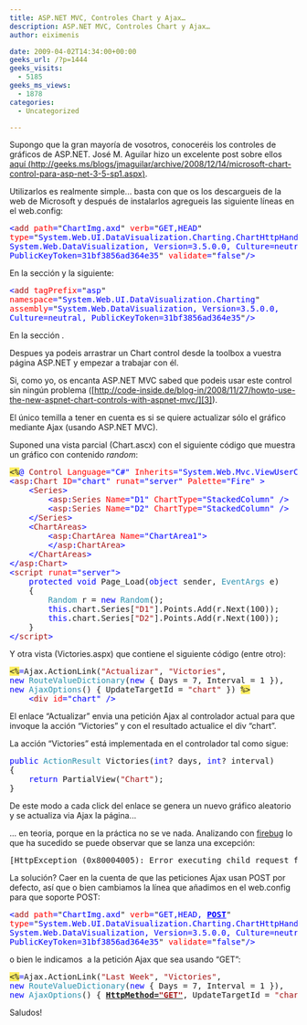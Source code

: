 ```yaml
---
title: ASP.NET MVC, Controles Chart y Ajax…
description: ASP.NET MVC, Controles Chart y Ajax…
author: eiximenis

date: 2009-04-02T14:34:00+00:00
geeks_url: /?p=1444
geeks_visits:
  - 5185
geeks_ms_views:
  - 1878
categories:
  - Uncategorized

---
```

Supongo que la gran mayoría de vosotros, conoceréis los controles de gráficos de ASP.NET. José M. Aguilar hizo un excelente post sobre ellos [aquí (http://geeks.ms/blogs/jmaguilar/archive/2008/12/14/microsoft-chart-control-para-asp-net-3-5-sp1.aspx)][1].

Utilizarlos es realmente simple... basta con que os los descargueis de la web de Microsoft y después de instalarlos agregueis las siguiente líneas en el web.config:

<pre class="code"><span style="color: blue">&lt;</span><span style="color: #a31515">add </span><span style="color: red">path</span><span style="color: blue">=</span>"<span style="color: blue">ChartImg.axd</span>" <span style="color: red">verb</span><span style="color: blue">=</span>"<span style="color: blue">GET,HEAD</span>" <br /><span style="color: red">type</span><span style="color: blue">=</span>"<span style="color: blue">System.Web.UI.DataVisualization.Charting.ChartHttpHandler, <br />System.Web.DataVisualization, Version=3.5.0.0, Culture=neutral, <br />PublicKeyToken=31bf3856ad364e35</span>" <span style="color: red">validate</span><span style="color: blue">=</span>"<span style="color: blue">false</span>"<span style="color: blue">/&gt;</span></pre>

[][2]

En la sección <httpHandlers> y la siguiente:

<pre class="code"><span style="color: blue">&lt;</span><span style="color: #a31515">add </span><span style="color: red">tagPrefix</span><span style="color: blue">=</span>"<span style="color: blue">asp</span>" <br /><span style="color: red">namespace</span><span style="color: blue">=</span>"<span style="color: blue">System.Web.UI.DataVisualization.Charting</span>" <br /><span style="color: red">assembly</span><span style="color: blue">=</span>"<span style="color: blue">System.Web.DataVisualization, Version=3.5.0.0, <br />Culture=neutral, PublicKeyToken=31bf3856ad364e35</span>"<span style="color: blue">/&gt;</span></pre>

[][2]

En la sección <controls>.

Despues ya podeis arrastrar un Chart control desde la toolbox a vuestra página ASP.NET y empezar a trabajar con él.

Si, como yo, os encanta ASP.NET MVC sabed que podeis usar este control sin ningún problema ([http://code-inside.de/blog-in/2008/11/27/howto-use-the-new-aspnet-chart-controls-with-aspnet-mvc/][3]).

El único temilla a tener en cuenta es si se quiere actualizar sólo el gráfico mediante Ajax (usando ASP.NET MVC).

Suponed una vista parcial (Chart.ascx) con el siguiente código que muestra un gráfico con contenido _random_:

<pre class="code"><span style="background: #ffee62">&lt;%</span><span style="color: blue">@ </span><span style="color: #a31515">Control </span><span style="color: red">Language</span><span style="color: blue">="C#" </span><span style="color: red">Inherits</span><span style="color: blue">="System.Web.Mvc.ViewUserControl" </span><span style="background: #ffee62">%&gt;
</span><span style="color: blue">&lt;</span><span style="color: #a31515">asp</span><span style="color: blue">:</span><span style="color: #a31515">Chart </span><span style="color: red">ID</span><span style="color: blue">="chart" </span><span style="color: red">runat</span><span style="color: blue">="server" </span><span style="color: red">Palette</span><span style="color: blue">="Fire" &gt;
    &lt;</span><span style="color: #a31515">Series</span><span style="color: blue">&gt;
        &lt;</span><span style="color: #a31515">asp</span><span style="color: blue">:</span><span style="color: #a31515">Series </span><span style="color: red">Name</span><span style="color: blue">="D1" </span><span style="color: red">ChartType</span><span style="color: blue">="StackedColumn" /&gt;
</span><span style="color: blue">        &lt;</span><span style="color: #a31515">asp</span><span style="color: blue">:</span><span style="color: #a31515">Series </span><span style="color: red">Name</span><span style="color: blue">="D2" </span><span style="color: red">ChartType</span><span style="color: blue">="StackedColumn" /&gt;
</span><span style="color: blue">    &lt;/</span><span style="color: #a31515">Series</span><span style="color: blue">&gt;
    &lt;</span><span style="color: #a31515">ChartAreas</span><span style="color: blue">&gt;
        &lt;</span><span style="color: #a31515">asp</span><span style="color: blue">:</span><span style="color: #a31515">ChartArea </span><span style="color: red">Name</span><span style="color: blue">="ChartArea1"&gt;
        &lt;/</span><span style="color: #a31515">asp</span><span style="color: blue">:</span><span style="color: #a31515">ChartArea</span><span style="color: blue">&gt;
    &lt;/</span><span style="color: #a31515">ChartAreas</span><span style="color: blue">&gt;
&lt;/</span><span style="color: #a31515">asp</span><span style="color: blue">:</span><span style="color: #a31515">Chart</span><span style="color: blue">&gt;
&lt;</span><span style="color: #a31515">script </span><span style="color: red">runat</span><span style="color: blue">="server"&gt;
    protected void </span>Page_Load(<span style="color: blue">object </span>sender, <span style="color: #2b91af">EventArgs </span>e)
    {
        <span style="color: #2b91af">Random </span>r = <span style="color: blue">new </span><span style="color: #2b91af">Random</span>();
        <span style="color: blue">this</span>.chart.Series[<span style="color: #a31515">"D1"</span>].Points.Add(r.Next(100));
        <span style="color: blue">this</span>.chart.Series[<span style="color: #a31515">"D2"</span>].Points.Add(r.Next(100));
    }
<span style="color: blue">&lt;/</span><span style="color: #a31515">script</span><span style="color: blue">&gt;</span></pre>

Y otra vista (Victories.aspx) que contiene el siguiente código (entre otro):

<pre class="code"><span style="background: #ffee62">&lt;%</span><span style="color: blue">=</span>Ajax.ActionLink(<span style="color: #a31515">"Actualizar"</span>, <span style="color: #a31515">"Victories"</span>, <br /><span style="color: blue">new </span><span style="color: #2b91af">RouteValueDictionary</span>(<span style="color: blue">new </span>{ Days = 7, Interval = 1 }), <br /><span style="color: blue">new </span><span style="color: #2b91af">AjaxOptions</span>() { UpdateTargetId = <span style="color: #a31515">"chart" </span>}) <span style="background: #ffee62">%&gt;
</span>    <span style="color: blue">&lt;</span><span style="color: #a31515">div </span><span style="color: red">id</span><span style="color: blue">="chart" /&gt;</span></pre>

[][2]

El enlace &ldquo;Actualizar&rdquo; envia una petición Ajax al controlador actual para que invoque la acción &ldquo;Victories&rdquo; y con el resultado actualice el div &ldquo;chart&rdquo;.

La acción &ldquo;Victories&rdquo; está implementada en el controlador tal como sigue:

<pre class="code"><span style="color: blue">public </span><span style="color: #2b91af">ActionResult </span>Victories(<span style="color: blue">int</span>? days, <span style="color: blue">int</span>? interval)
{
<span style="color: blue">    </span><span style="color: blue">return </span>PartialView(<span style="color: #a31515">"Chart"</span>);
}</pre>

[][2]

De este modo a cada click del enlace se genera un nuevo gráfico aleatorio y se actualiza via Ajax la página...

... en teoria, porque en la práctica no se ve nada. Analizando con [firebug][4] lo que ha sucedido se puede observar que se lanza una excepción:

<pre>[HttpException (0x80004005): Error executing child request for ChartImg.axd.]</pre>

La solución? Caer en la cuenta de que las peticiones Ajax usan POST por defecto, así que o bien cambiamos la línea que añadimos en el web.config para que soporte POST:

<pre class="code"><span style="color: blue">&lt;</span><span style="color: #a31515">add </span><span style="color: red">path</span><span style="color: blue">=</span>"<span style="color: blue">ChartImg.axd</span>" <span style="color: red">verb</span><span style="color: blue">=</span>"<span style="color: blue">GET,HEAD, <strong><span style="text-decoration: underline;">POST</span></strong></span>" <br /><span style="color: red">type</span><span style="color: blue">=</span>"<span style="color: blue">System.Web.UI.DataVisualization.Charting.ChartHttpHandler, <br />System.Web.DataVisualization, Version=3.5.0.0, Culture=neutral, <br />PublicKeyToken=31bf3856ad364e35</span>" <span style="color: red">validate</span><span style="color: blue">=</span>"<span style="color: blue">false</span>"<span style="color: blue">/&gt;</span></pre>

[][2]

o bien le indicamos&nbsp; a la petición Ajax que sea usando &ldquo;GET&rdquo;:

<pre class="code"><span style="background: #ffee62">&lt;%</span><span style="color: blue">=</span>Ajax.ActionLink(<span style="color: #a31515">"Last Week"</span>, <span style="color: #a31515">"Victories"</span>, <br /><span style="color: blue">new </span><span style="color: #2b91af">RouteValueDictionary</span>(<span style="color: blue">new </span>{ Days = 7, Interval = 1 }), <br /><span style="color: blue">new </span><span style="color: #2b91af">AjaxOptions</span>() { <strong><span style="text-decoration: underline;">HttpMethod=<span style="color: #a31515">"GET"</span></span></strong>, UpdateTargetId = <span style="color: #a31515">"chart" </span>}) <span style="background: #ffee62">%&gt;</span></pre>

[][2]

Saludos!

 [1]: /blogs/jmaguilar/archive/2008/12/14/microsoft-chart-control-para-asp-net-3-5-sp1.aspx
 [2]: http://11011.net/software/vspaste
 [3]: http://code-inside.de/blog-in/2008/11/27/howto-use-the-new-aspnet-chart-controls-with-aspnet-mvc/ "http://code-inside.de/blog-in/2008/11/27/howto-use-the-new-aspnet-chart-controls-with-aspnet-mvc/"
 [4]: https://addons.mozilla.org/es-ES/firefox/addon/1843